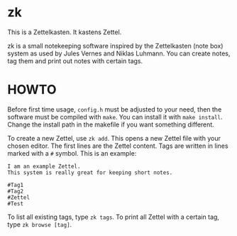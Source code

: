 # zk

This is a Zettelkasten. It kastens Zettel.

zk is a small notekeeping software inspired by the Zettelkasten (note box) system as used by Jules Vernes and Niklas Luhmann. You can create notes, tag them and print out notes with certain tags.

# HOWTO
Before first time usage, `config.h` must be adjusted to your need, then the software must be compiled with `make`. You can install it with `make install`. Change the install path in the makefile if you want something different.

To create a new Zettel, use `zk add`. This opens a new Zettel file with your chosen editor.
The first lines are the Zettel content.
Tags are written in lines marked with a `#` symbol.
This is an example:

```
I am an example Zettel.
This system is really great for keeping short notes.

#Tag1
#Tag2
#Zettel
#Test
```

To list all existing tags, type `zk tags`. To print all Zettel with a certain tag, type `zk browse [tag]`.
